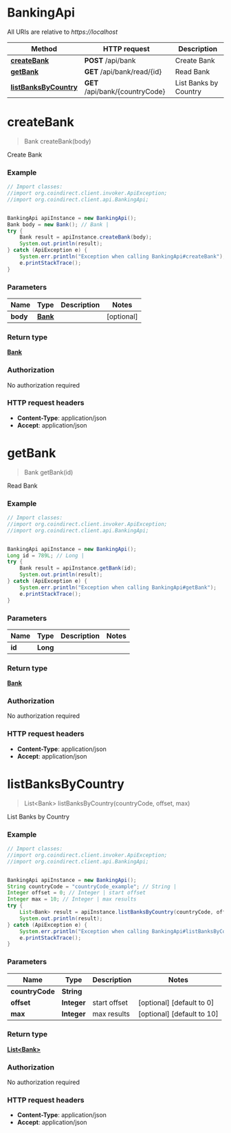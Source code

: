 # BankingApi

All URIs are relative to *https://localhost*

Method | HTTP request | Description
------------- | ------------- | -------------
[**createBank**](BankingApi.md#createBank) | **POST** /api/bank | Create Bank
[**getBank**](BankingApi.md#getBank) | **GET** /api/bank/read/{id} | Read Bank
[**listBanksByCountry**](BankingApi.md#listBanksByCountry) | **GET** /api/bank/{countryCode} | List Banks by Country


<a name="createBank"></a>
# **createBank**
> Bank createBank(body)

Create Bank



### Example
```java
// Import classes:
//import org.coindirect.client.invoker.ApiException;
//import org.coindirect.client.api.BankingApi;


BankingApi apiInstance = new BankingApi();
Bank body = new Bank(); // Bank | 
try {
    Bank result = apiInstance.createBank(body);
    System.out.println(result);
} catch (ApiException e) {
    System.err.println("Exception when calling BankingApi#createBank");
    e.printStackTrace();
}
```

### Parameters

Name | Type | Description  | Notes
------------- | ------------- | ------------- | -------------
 **body** | [**Bank**](Bank.md)|  | [optional]

### Return type

[**Bank**](Bank.md)

### Authorization

No authorization required

### HTTP request headers

 - **Content-Type**: application/json
 - **Accept**: application/json

<a name="getBank"></a>
# **getBank**
> Bank getBank(id)

Read Bank



### Example
```java
// Import classes:
//import org.coindirect.client.invoker.ApiException;
//import org.coindirect.client.api.BankingApi;


BankingApi apiInstance = new BankingApi();
Long id = 789L; // Long | 
try {
    Bank result = apiInstance.getBank(id);
    System.out.println(result);
} catch (ApiException e) {
    System.err.println("Exception when calling BankingApi#getBank");
    e.printStackTrace();
}
```

### Parameters

Name | Type | Description  | Notes
------------- | ------------- | ------------- | -------------
 **id** | **Long**|  |

### Return type

[**Bank**](Bank.md)

### Authorization

No authorization required

### HTTP request headers

 - **Content-Type**: application/json
 - **Accept**: application/json

<a name="listBanksByCountry"></a>
# **listBanksByCountry**
> List&lt;Bank&gt; listBanksByCountry(countryCode, offset, max)

List Banks by Country



### Example
```java
// Import classes:
//import org.coindirect.client.invoker.ApiException;
//import org.coindirect.client.api.BankingApi;


BankingApi apiInstance = new BankingApi();
String countryCode = "countryCode_example"; // String | 
Integer offset = 0; // Integer | start offset
Integer max = 10; // Integer | max results
try {
    List<Bank> result = apiInstance.listBanksByCountry(countryCode, offset, max);
    System.out.println(result);
} catch (ApiException e) {
    System.err.println("Exception when calling BankingApi#listBanksByCountry");
    e.printStackTrace();
}
```

### Parameters

Name | Type | Description  | Notes
------------- | ------------- | ------------- | -------------
 **countryCode** | **String**|  |
 **offset** | **Integer**| start offset | [optional] [default to 0]
 **max** | **Integer**| max results | [optional] [default to 10]

### Return type

[**List&lt;Bank&gt;**](Bank.md)

### Authorization

No authorization required

### HTTP request headers

 - **Content-Type**: application/json
 - **Accept**: application/json

